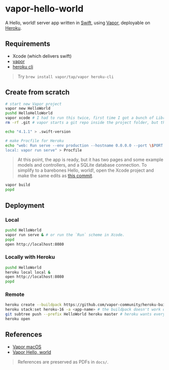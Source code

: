 # vapor-hello-world

A Hello, world! server app written in [Swift](https://swift.org), using [Vapor](https://vapor.codes), deployable on [Heroku](http://heroku.com).

## Requirements

- Xcode (which delivers swift)
- [vapor](https://docs.vapor.codes/3.0/install/macos/)
- [heroku cli](https://devcenter.heroku.com/articles/heroku-cli)

> Try `brew install vapor/tap/vapor heroku-cli`

## Create from scratch

```sh
# start new Vapor project
vapor new HelloWorld
pushd HelloHelloWorld
vapor xcode # I had to run this twice, first time I got a bunch of LibreSSL errors about not being able to connect to GitHub to download the dependencies
rm -rf .git # vapor starts a git repo inside the project folder, but this project is inside a repo already!

echo "4.1.1" > .swift-version

# make Procfile for Heroku
echo "web: Run serve --env production --hostname 0.0.0.0 --port \$PORT
local: vapor run serve" > Procfile
```

> At this point, the app is ready, but it has two pages and some example models and controllers, and a SQLite database connection. To simplify to a barebones Hello, world!, open the Xcode project and make the same edits as [this commit](https://github.com/armcknight/vapor-hello-world/commit/d26713fb2e5e0ddc352316a7ad9b5e30a974da68).

```sh
vapor build
popd
```

## Deployment

### Local

```sh
pushd HelloWorld
vapor run serve & # or run the `Run` scheme in Xcode.
popd
open http://localhost:8080
```

### Locally with Heroku

```sh
pushd HelloWorld
heroku local local &
open http://localhost:8080
popd
```

### Remote

```sh
heroku create --buildpack https://github.com/vapor-community/heroku-buildpack.git # vapor/vapor is supposed to be the stable release but currently doesn't work
heroku stack:set heroku-16 -a <app-name> # the buildpack doesn't work on the current default stack heroku-18, so we must downgrade
git subtree push --prefix HelloWorld heroku master # heroku wants everything to be in the root directory, but I don't wanna
heroku open
```

## References

- [Vapor macOS](https://docs.vapor.codes/3.0/install/macos/)
- [Vapor Hello, world](https://docs.vapor.codes/3.0/getting-started/hello-world/)

> References are preserved as PDFs in `docs/`.